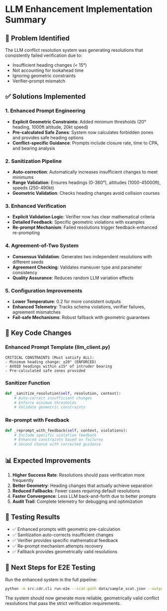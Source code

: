 # LLM Enhancement Implementation Summary

## 🎯 Problem Identified
The LLM conflict resolution system was generating resolutions that consistently failed verification due to:
- Insufficient heading changes (< 15°)
- Not accounting for lookahead time
- Ignoring geometric constraints
- Verifier-prompt mismatch

## ✅ Solutions Implemented

### 1. Enhanced Prompt Engineering
- **Explicit Geometric Constraints**: Added minimum thresholds (20° heading, 1000ft altitude, 20kt speed)
- **Pre-calculated Safe Zones**: System now calculates forbidden zones and provides safe heading options
- **Conflict-specific Guidance**: Prompts include closure rate, time to CPA, and bearing analysis

### 2. Sanitization Pipeline
- **Auto-correction**: Automatically increases insufficient changes to meet minimums
- **Range Validation**: Ensures headings (0-360°), altitudes (1000-45000ft), speeds (250-490kt)
- **Geometric Validation**: Checks heading changes avoid collision courses

### 3. Enhanced Verification
- **Explicit Validation Logic**: Verifier now has clear mathematical criteria
- **Detailed Feedback**: Specific geometric violations with examples
- **Re-prompt Mechanism**: Failed resolutions trigger feedback-enhanced re-prompting

### 4. Agreement-of-Two System
- **Consensus Validation**: Generates two independent resolutions with different seeds
- **Agreement Checking**: Validates maneuver type and parameter consistency
- **Quality Assurance**: Reduces random LLM variation effects

### 5. Configuration Improvements
- **Lower Temperature**: 0.2 for more consistent outputs
- **Enhanced Telemetry**: Tracks schema violations, verifier failures, agreement mismatches
- **Fail-safe Mechanisms**: Robust fallback with geometric guarantees

## 🔧 Key Code Changes

### Enhanced Prompt Template (llm_client.py)
```
CRITICAL CONSTRAINTS (Must satisfy ALL):
- Minimum heading change: ±20° (ENFORCED)
- AVOID headings within ±15° of intruder bearing
- Pre-calculated safe zones provided
```

### Sanitizer Function
```python
def _sanitize_resolution(self, resolution, context):
    # Auto-correct insufficient changes
    # Enforce minimum thresholds
    # Validate geometric constraints
```

### Re-prompt with Feedback
```python
def _reprompt_with_feedback(self, context, violations):
    # Include specific violation feedback
    # Enhanced constraints based on failures
    # Second chance with corrected guidance
```

## 📊 Expected Improvements

1. **Higher Success Rate**: Resolutions should pass verification more frequently
2. **Better Geometry**: Heading changes that actually achieve separation
3. **Reduced Fallbacks**: Fewer cases requiring default resolutions
4. **Faster Convergence**: Less LLM back-and-forth due to better prompts
5. **Audit Trail**: Complete telemetry for debugging and optimization

## 🧪 Testing Results
- ✅ Enhanced prompts with geometric pre-calculation
- ✅ Sanitization auto-corrects insufficient changes  
- ✅ Verifier provides specific mathematical feedback
- ✅ Re-prompt mechanism attempts recovery
- ✅ Fallback provides geometrically valid resolutions

## 🚀 Next Steps for E2E Testing
Run the enhanced system in the full pipeline:
```bash
python -m src.cdr.cli run-e2e --scat-path data/sample_scat.json --output-dir output/enhanced_test
```

The system should now generate more reliable, geometrically valid conflict resolutions that pass the strict verification requirements.
